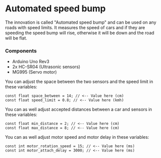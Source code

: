 # Automated speed bump

The innovation is called "Automated speed bump" and can be used on any roads with speed limits. It measures the speed of cars and if they are speeding the speed bump will rise, otherwise it will be down and the road will be flat.

### Components
- Arduino Uno Rev3
- 2x HC-SR04 (Ultrasonic sensors)
- MG995 (Servo motor)

You can adjust the space between the two sensors and the speed limit in these variables:
```
const float space_between = 14; // <-- Value here (cm)
const float speed_limit = 0.8; // <-- Value here (kmh)
```

You can as well adjust accepted distances between a car and sensors in these variables:
```
const float min_distance = 2; // <-- Value here (cm)
const float max_distance = 8; // <-- Value here (cm)
```

You can as well adjust motor speed and motor delay in these variables:
```
const int motor_rotation_speed = 15; // <-- Value here (ms)
const int motor_attach_delay = 3000; // <-- Value here (ms)
```
